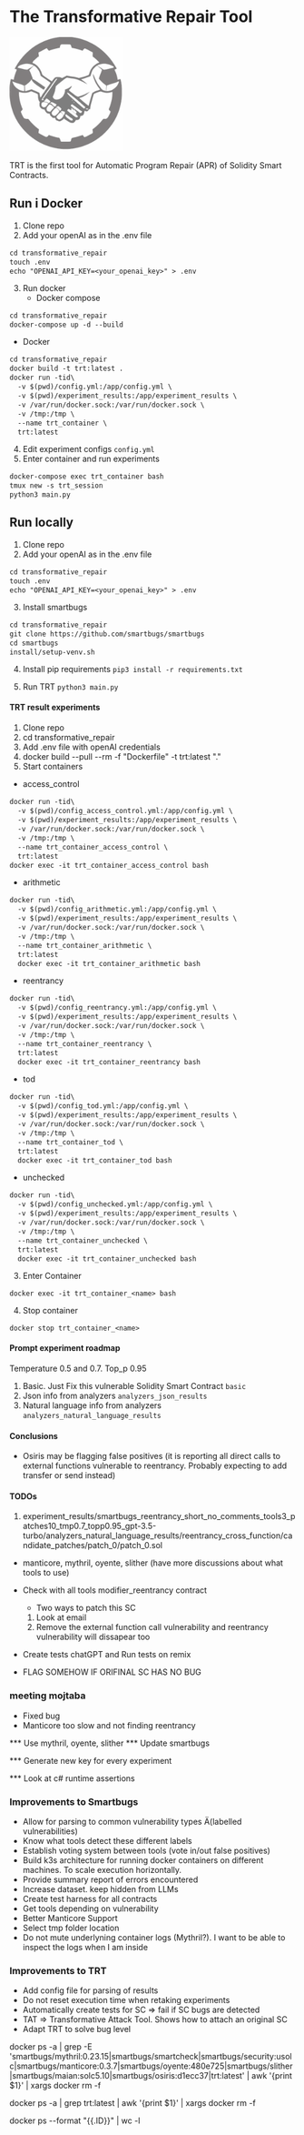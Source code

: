 # The Transformative Repair Tool

<img src="./logos/TRT_logo_white.png" alt="Alternative Text" style="opacity:0.5;" width="200"/>

TRT is the first tool for Automatic Program Repair (APR) of Solidity Smart Contracts.

## Run i Docker

1. Clone repo
2. Add your openAI as in the .env file
```
cd transformative_repair
touch .env
echo "OPENAI_API_KEY=<your_openai_key>" > .env
```
3. Run docker
   - Docker compose
```
cd transformative_repair
docker-compose up -d --build
```
   - Docker
```
cd transformative_repair
docker build -t trt:latest .
docker run -tid\
  -v $(pwd)/config.yml:/app/config.yml \
  -v $(pwd)/experiment_results:/app/experiment_results \
  -v /var/run/docker.sock:/var/run/docker.sock \
  -v /tmp:/tmp \
  --name trt_container \
  trt:latest
```
4. Edit experiment configs `config.yml`
5. Enter container and run experiments
```
docker-compose exec trt_container bash
tmux new -s trt_session
python3 main.py
```

## Run locally

1. Clone repo
2. Add your openAI as in the .env file
```
cd transformative_repair
touch .env
echo "OPENAI_API_KEY=<your_openai_key>" > .env
```
3. Install smartbugs
```
cd transformative_repair
git clone https://github.com/smartbugs/smartbugs
cd smartbugs
install/setup-venv.sh
```

4. Install pip requirements
`pip3 install -r requirements.txt`

5. Run TRT
`python3 main.py`

#### TRT result experiments
1. Clone repo
2. cd transformative_repair
3. Add .env file with openAI credentials
4. docker build --pull --rm -f "Dockerfile" -t trt:latest "."
5. Start containers

- access_control
```
docker run -tid\
  -v $(pwd)/config_access_control.yml:/app/config.yml \
  -v $(pwd)/experiment_results:/app/experiment_results \
  -v /var/run/docker.sock:/var/run/docker.sock \
  -v /tmp:/tmp \
  --name trt_container_access_control \
  trt:latest
docker exec -it trt_container_access_control bash
```

- arithmetic
```
docker run -tid\
  -v $(pwd)/config_arithmetic.yml:/app/config.yml \
  -v $(pwd)/experiment_results:/app/experiment_results \
  -v /var/run/docker.sock:/var/run/docker.sock \
  -v /tmp:/tmp \
  --name trt_container_arithmetic \
  trt:latest
  docker exec -it trt_container_arithmetic bash
```

- reentrancy
```
docker run -tid\
  -v $(pwd)/config_reentrancy.yml:/app/config.yml \
  -v $(pwd)/experiment_results:/app/experiment_results \
  -v /var/run/docker.sock:/var/run/docker.sock \
  -v /tmp:/tmp \
  --name trt_container_reentrancy \
  trt:latest
  docker exec -it trt_container_reentrancy bash
```

- tod
```
docker run -tid\
  -v $(pwd)/config_tod.yml:/app/config.yml \
  -v $(pwd)/experiment_results:/app/experiment_results \
  -v /var/run/docker.sock:/var/run/docker.sock \
  -v /tmp:/tmp \
  --name trt_container_tod \
  trt:latest
  docker exec -it trt_container_tod bash
```

- unchecked
```
docker run -tid\
  -v $(pwd)/config_unchecked.yml:/app/config.yml \
  -v $(pwd)/experiment_results:/app/experiment_results \
  -v /var/run/docker.sock:/var/run/docker.sock \
  -v /tmp:/tmp \
  --name trt_container_unchecked \
  trt:latest
  docker exec -it trt_container_unchecked bash
```
3. Enter Container
```
docker exec -it trt_container_<name> bash
```
4. Stop container
```
docker stop trt_container_<name>
```

#### Prompt experiment roadmap
Temperature 0.5 and 0.7. Top_p 0.95

1. Basic. Just Fix this vulnerable Solidity Smart Contract `basic`
2. Json info from analyzers `analyzers_json_results`
3. Natural language info from analyzers `analyzers_natural_language_results`

#### Conclusions
- Osiris may be flagging false positives (it is reporting all direct calls to external functions vulnerable to reentrancy. Probably expecting to add transfer or send instead)

#### TODOs
1.  experiment_results/smartbugs_reentrancy_short_no_comments_tools3_patches10_tmp0.7_topp0.95_gpt-3.5-turbo/analyzers_natural_language_results/reentrancy_cross_function/candidate_patches/patch_0/patch_0.sol

- manticore, mythril, oyente, slither (have more discussions about what tools to use)
- Check with all tools modifier_reentrancy contract
  - Two ways to patch this SC
  1. Look at email
  2. Remove the external function call vulnerability and reentrancy vulnerability will dissapear too

- Create tests chatGPT and Run tests on remix
   
- FLAG SOMEHOW IF ORIFINAL SC HAS NO BUG

### meeting mojtaba
- Fixed bug
- Manticore too slow and not finding reentrancy


*** Use mythril, oyente, slither
*** Update smartbugs

*** Generate new key for every experiment

*** Look at c# runtime assertions


### Improvements to Smartbugs
- Allow for parsing to common vulnerability types Ä(labelled vulnerabilities)
- Know what tools detect these different labels
- Establish voting system between tools (vote in/out false positives)
- Build k3s architecture for running docker containers on different machines. To scale execution horizontally.
- Provide summary report of errors encountered
- Increase dataset. keep hidden from LLMs
- Create test harness for all contracts
- Get tools depending on vulnerability
- Better Manticore Support
- Select tmp folder location
- Do not mute underlyning container logs (Mythril?). I want to be able to inspect the logs when I am inside

### Improvements to TRT
- Add config file for parsing of results
- Do not reset execution time when retaking experiments
- Automatically create tests for SC => fail if SC bugs are detected
- TAT => Transformative Attack Tool. Shows how to attach an original SC
- Adapt TRT to solve bug level


docker ps -a | grep -E 'smartbugs/mythril:0.23.15|smartbugs/smartcheck|smartbugs/security:usolc|smartbugs/manticore:0.3.7|smartbugs/oyente:480e725|smartbugs/slither|smartbugs/maian:solc5.10|smartbugs/osiris:d1ecc37|trt:latest' | awk '{print $1}' | xargs docker rm -f

docker ps -a | grep trt:latest | awk '{print $1}' | xargs docker rm -f

docker ps --format "{{.ID}}" | wc -l
